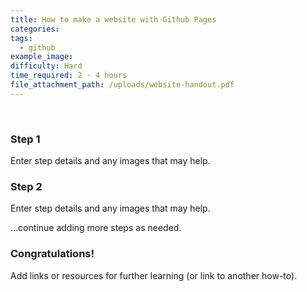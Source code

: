 ```yaml
---
title: How to make a website with Github Pages
categories:
tags:
  - github
example_image:
difficulty: Hard
time_required: 2 - 4 hours
file_attachment_path: /uploads/website-handout.pdf
---
```


&nbsp;

### Step 1

Enter step details and any images that may help.

### Step 2

Enter step details and any images that may help.

…continue adding more steps as needed.

### Congratulations\!

Add links or resources for further learning (or link to another how-to).
